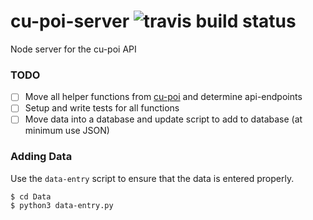 # cu-poi-server ![travis build status](https://travis-ci.org/mguida22/cu-poi-server.svg?branch=develop)
Node server for the cu-poi API

### TODO

 - [ ] Move all helper functions from [cu-poi](https://github.com/mguida22/cu-poi) and determine api-endpoints
 - [ ] Setup and write tests for all functions
 - [ ] Move data into a database and update script to add to database (at minimum use JSON)

### Adding Data

Use the `data-entry` script to ensure that the data is entered properly.

```shell
$ cd Data
$ python3 data-entry.py
```

